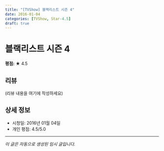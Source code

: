 ```yaml
---
title: "[TVShow] 블랙리스트 시즌 4"
date: 2016-01-04
categories: [TVShow, Star-4.5]
draft: true
---
```


# 블랙리스트 시즌 4

**평점:** ★ 4.5

## 리뷰

(리뷰 내용을 여기에 작성하세요)

## 상세 정보

- 시청일: 2016년 01월 04일
- 개인 평점: 4.5/5.0

---

*이 글은 자동으로 생성된 임시 글입니다.*
